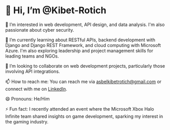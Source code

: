 # 👋 Hi, I’m @Kibet-Rotich

👀 I’m interested in web development, API design, and data analysis. I'm also passionate about cyber security.

🌱 I’m currently learning about RESTful APIs, backend development with Django and Django REST Framework, and cloud computing with Microsoft Azure. I'm also exploring leadership and project management skills for leading teams and NGOs.

💞️ I’m looking to collaborate on web development projects, particularly those involving API integrations.

📫 How to reach me: You can reach me via asbelkibetrotich@gmail.com or connect with me on [LinkedIn](https://www.linkedin.com/in/asbel-rotich-3240a6250/).

😄 Pronouns: He/Him

⚡ Fun fact: I recently attended an event where the Microsoft Xbox Halo Infinite team shared insights on game development, sparking my interest in the gaming industry.

<!---
Kibet-Rotich/Kibet-Rotich is a ✨ special ✨ repository because its `README.md` (this file) appears on your GitHub profile.
You can click the Preview link to take a look at your changes.
--->
